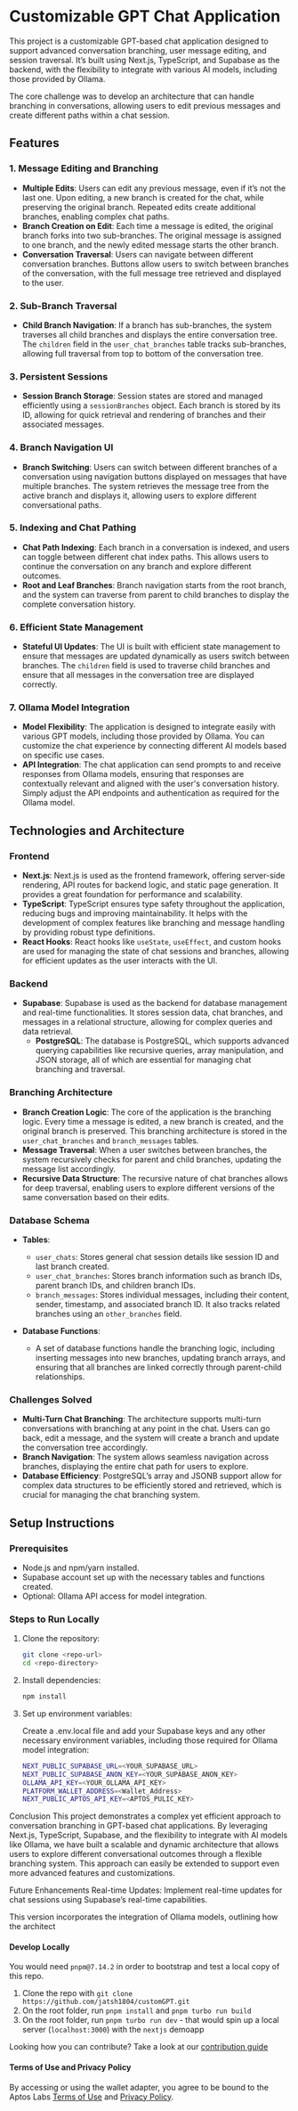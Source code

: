 # Customizable GPT Chat Application

This project is a customizable GPT-based chat application designed to support advanced conversation branching, user message editing, and session traversal. It’s built using Next.js, TypeScript, and Supabase as the backend, with the flexibility to integrate with various AI models, including those provided by Ollama.

The core challenge was to develop an architecture that can handle branching in conversations, allowing users to edit previous messages and create different paths within a chat session.

## Features

### 1. **Message Editing and Branching**
   - **Multiple Edits**: Users can edit any previous message, even if it’s not the last one. Upon editing, a new branch is created for the chat, while preserving the original branch. Repeated edits create additional branches, enabling complex chat paths.
   - **Branch Creation on Edit**: Each time a message is edited, the original branch forks into two sub-branches. The original message is assigned to one branch, and the newly edited message starts the other branch.
   - **Conversation Traversal**: Users can navigate between different conversation branches. Buttons allow users to switch between branches of the conversation, with the full message tree retrieved and displayed to the user.

### 2. **Sub-Branch Traversal**
   - **Child Branch Navigation**: If a branch has sub-branches, the system traverses all child branches and displays the entire conversation tree. The `children` field in the `user_chat_branches` table tracks sub-branches, allowing full traversal from top to bottom of the conversation tree.

### 3. **Persistent Sessions**
   - **Session Branch Storage**: Session states are stored and managed efficiently using a `sessionBranches` object. Each branch is stored by its ID, allowing for quick retrieval and rendering of branches and their associated messages.

### 4. **Branch Navigation UI**
   - **Branch Switching**: Users can switch between different branches of a conversation using navigation buttons displayed on messages that have multiple branches. The system retrieves the message tree from the active branch and displays it, allowing users to explore different conversational paths.

### 5. **Indexing and Chat Pathing**
   - **Chat Path Indexing**: Each branch in a conversation is indexed, and users can toggle between different chat index paths. This allows users to continue the conversation on any branch and explore different outcomes.
   - **Root and Leaf Branches**: Branch navigation starts from the root branch, and the system can traverse from parent to child branches to display the complete conversation history. 

### 6. **Efficient State Management**
   - **Stateful UI Updates**: The UI is built with efficient state management to ensure that messages are updated dynamically as users switch between branches. The `children` field is used to traverse child branches and ensure that all messages in the conversation tree are displayed correctly.

### 7. **Ollama Model Integration**
   - **Model Flexibility**: The application is designed to integrate easily with various GPT models, including those provided by Ollama. You can customize the chat experience by connecting different AI models based on specific use cases.
   - **API Integration**: The chat application can send prompts to and receive responses from Ollama models, ensuring that responses are contextually relevant and aligned with the user's conversation history. Simply adjust the API endpoints and authentication as required for the Ollama model.
   
## Technologies and Architecture

### Frontend
- **Next.js**: Next.js is used as the frontend framework, offering server-side rendering, API routes for backend logic, and static page generation. It provides a great foundation for performance and scalability.
- **TypeScript**: TypeScript ensures type safety throughout the application, reducing bugs and improving maintainability. It helps with the development of complex features like branching and message handling by providing robust type definitions.
- **React Hooks**: React hooks like `useState`, `useEffect`, and custom hooks are used for managing the state of chat sessions and branches, allowing for efficient updates as the user interacts with the UI.

### Backend
- **Supabase**: Supabase is used as the backend for database management and real-time functionalities. It stores session data, chat branches, and messages in a relational structure, allowing for complex queries and data retrieval.
    - **PostgreSQL**: The database is PostgreSQL, which supports advanced querying capabilities like recursive queries, array manipulation, and JSON storage, all of which are essential for managing chat branching and traversal.

### Branching Architecture
- **Branch Creation Logic**: The core of the application is the branching logic. Every time a message is edited, a new branch is created, and the original branch is preserved. This branching architecture is stored in the `user_chat_branches` and `branch_messages` tables.
- **Message Traversal**: When a user switches between branches, the system recursively checks for parent and child branches, updating the message list accordingly.
- **Recursive Data Structure**: The recursive nature of chat branches allows for deep traversal, enabling users to explore different versions of the same conversation based on their edits.

### Database Schema
- **Tables**:
  - `user_chats`: Stores general chat session details like session ID and last branch created.
  - `user_chat_branches`: Stores branch information such as branch IDs, parent branch IDs, and children branch IDs.
  - `branch_messages`: Stores individual messages, including their content, sender, timestamp, and associated branch ID. It also tracks related branches using an `other_branches` field.
  
- **Database Functions**:
  - A set of database functions handle the branching logic, including inserting messages into new branches, updating branch arrays, and ensuring that all branches are linked correctly through parent-child relationships.

### Challenges Solved
- **Multi-Turn Chat Branching**: The architecture supports multi-turn conversations with branching at any point in the chat. Users can go back, edit a message, and the system will create a branch and update the conversation tree accordingly.
- **Branch Navigation**: The system allows seamless navigation across branches, displaying the entire chat path for users to explore.
- **Database Efficiency**: PostgreSQL’s array and JSONB support allow for complex data structures to be efficiently stored and retrieved, which is crucial for managing the chat branching system.

## Setup Instructions

### Prerequisites
- Node.js and npm/yarn installed.
- Supabase account set up with the necessary tables and functions created.
- Optional: Ollama API access for model integration.

### Steps to Run Locally

1. Clone the repository:
   ```bash
   git clone <repo-url>
   cd <repo-directory>
2. Install dependencies:

   ```bash
   npm install
   ```
3. Set up environment variables:

   Create a .env.local file and add your Supabase keys and any other necessary environment variables, including those required for Ollama model integration:


   ```bash
   NEXT_PUBLIC_SUPABASE_URL=<YOUR_SUPABASE_URL>
   NEXT_PUBLIC_SUPABASE_ANON_KEY=<YOUR_SUPABASE_ANON_KEY>
   OLLAMA_API_KEY=<YOUR_OLLAMA_API_KEY>
   PLATFORM_WALLET_ADDRESS=<Wallet_Address>
   NEXT_PUBLIC_APTOS_API_KEY=<APTOS_PULIC_KEY>
   ```


Conclusion
This project demonstrates a complex yet efficient approach to conversation branching in GPT-based chat applications. By leveraging Next.js, TypeScript, Supabase, and the flexibility to integrate with AI models like Ollama, we have built a scalable and dynamic architecture that allows users to explore different conversational outcomes through a flexible branching system. This approach can easily be extended to support even more advanced features and customizations.

Future Enhancements
Real-time Updates: Implement real-time updates for chat sessions using Supabase’s real-time capabilities.

This version incorporates the integration of Ollama models, outlining how the architect

#### Develop Locally

You would need `pnpm@7.14.2` in order to bootstrap and test a local copy of this repo.

1. Clone the repo with `git clone https://github.com/jatsh1804/customGPT.git`
2. On the root folder, run `pnpm install` and `pnpm turbo run build`
3. On the root folder, run `pnpm turbo run dev` - that would spin up a local server (`localhost:3000`) with the `nextjs` demoapp

Looking how you can contribute? Take a look at our [contribution guide](./CONTRIBUTING.md)

#### Terms of Use and Privacy Policy

By accessing or using the wallet adapter, you agree to be bound to the Aptos Labs [Terms of Use](https://aptoslabs.com/terms) and [Privacy Policy](https://aptoslabs.com/privacy).
